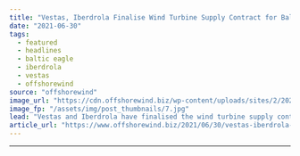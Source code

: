 ```yaml
---
title: "Vestas, Iberdrola Finalise Wind Turbine Supply Contract for Baltic Eagle OWF"
date: "2021-06-30"
tags: 
  - featured
  - headlines
  - baltic eagle
  - iberdrola
  - vestas
  - offshorewind
source: "offshorewind"
image_url: "https://cdn.offshorewind.biz/wp-content/uploads/sites/2/2021/02/24111004/Marine-Surveys-Start-on-3.4-GW-Wind-Farm-Offshore-Vietnam.jpg"
image_fp: "/assets/img/post_thumbnails/7.jpg"
lead: "Vestas and Iberdrola have finalised the wind turbine supply contract for the Baltic Eagle"
article_url: "https://www.offshorewind.biz/2021/06/30/vestas-iberdrola-finalise-wind-turbine-supply-contract-for-baltic-eagle-owf/"
---
```


---

